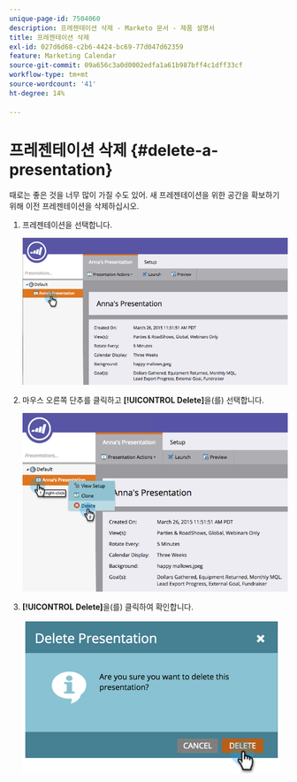 ```yaml
---
unique-page-id: 7504060
description: 프레젠테이션 삭제 - Marketo 문서 - 제품 설명서
title: 프레젠테이션 삭제
exl-id: 027d6d68-c2b6-4424-bc69-77d047d62359
feature: Marketing Calendar
source-git-commit: 09a656c3a0d0002edfa1a61b987bff4c1dff33cf
workflow-type: tm+mt
source-wordcount: '41'
ht-degree: 14%

---
```


# 프레젠테이션 삭제 {#delete-a-presentation}

때로는 좋은 것을 너무 많이 가질 수도 있어. 새 프레젠테이션을 위한 공간을 확보하기 위해 이전 프레젠테이션을 삭제하십시오.

1. 프레젠테이션을 선택합니다.

   ![](assets/image2015-3-26-12-3a26-3a41.png)

1. 마우스 오른쪽 단추를 클릭하고 **[!UICONTROL Delete]**&#x200B;을(를) 선택합니다.

   ![](assets/image2015-3-26-12-3a26-3a51.png)

1. **[!UICONTROL Delete]**&#x200B;을(를) 클릭하여 확인합니다.

   ![](assets/image2015-3-20-16-3a21-3a10.png)
